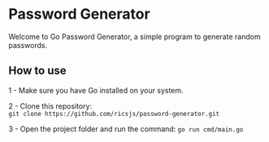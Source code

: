 # Password Generator

Welcome to Go Password Generator, a simple program to generate random passwords.

## How to use

1 - Make sure you have Go installed on your system.<br>

2 - Clone this repository:<br>
    ```
    git clone https://github.com/ricsjs/password-generator.git
    ```

3 - Open the project folder and run the command: 
    ```
    go run cmd/main.go
    ```